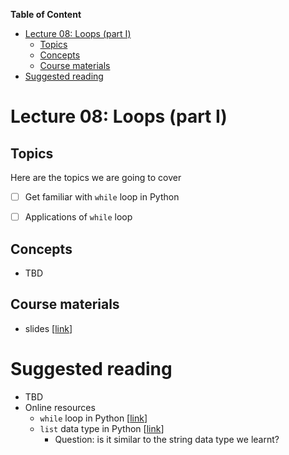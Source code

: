 
**Table of Content**
- [Lecture 08: Loops (part I)](#lecture-08-loops-part-i)
  - [Topics](#topics)
  - [Concepts](#concepts)
  - [Course materials](#course-materials)
- [Suggested reading](#suggested-reading)

# Lecture 08: Loops (part I)

## Topics
Here are the topics we are going to cover
* [ ] Get familiar with `while` loop in Python
* [ ] Applications of `while` loop


## Concepts
* TBD


## Course materials
* slides [[link](https://docs.google.com/presentation/d/1pAbhodlJB1iEu2car_WNCmlkbn82jH67KUo-GU1Ig54/edit?usp=sharing)]

# Suggested reading
* TBD
* Online resources
  * `while` loop in Python [[link](https://www.w3schools.com/python/python_while_loops.asp)]
  * `list` data type in Python [[link](https://www.programiz.com/python-programming/list)]
    * Question: is it similar to the string data type we learnt?
